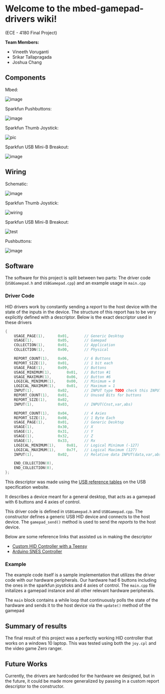 # Welcome to the mbed-gamepad-drivers wiki!  
(ECE - 4180 Final Project) 

**Team Members:**  
* Vineeth Voruganti    
* Srikar Tallapragada    
* Joshua Chang

## Components

Mbed:

![image](https://user-images.githubusercontent.com/55115625/165156167-0309541c-6c7b-47cb-8d9c-993f8ffe2a6e.png)

Sparkfun Pushbuttons:

![image](https://user-images.githubusercontent.com/55115625/165156036-b5e7fef8-fbd1-4be6-a94c-d572dda7a0df.png)

Sparkfun Thumb Joystick:

![pic](https://user-images.githubusercontent.com/55115625/165156073-c6d87b62-2bb1-4d99-9bc5-23f313190107.JPG)

Sparkfun USB Mini-B Breakout: 

![image](https://user-images.githubusercontent.com/55115625/165846035-e74226aa-aa22-462a-ab3b-7c7246a1dc14.png)

## Wiring

Schematic: 

![image](https://user-images.githubusercontent.com/55115625/165983941-f9643c9e-1dd2-449a-a8ab-b2ed4681e0cf.png)

Sparkfun Thumb Joystick:

![wiring](https://user-images.githubusercontent.com/55115625/165156106-d178d4de-5bc2-4867-8c88-ae914498e4c1.JPG)

Sparkfun USB Mini-B Breakout:

![test](https://user-images.githubusercontent.com/55115625/165858588-faf845af-0f92-48aa-beb7-02a719414c2a.png)

Pushbuttons:

![image](https://user-images.githubusercontent.com/55115625/163015386-f72815b7-37fd-4497-9429-6f359b494cf6.png)

## Software

The software for this project is split between two parts: The driver code (`USBGamepad.h` and `USBGamepad.cpp`) 
and an example usage in `main.cpp`

### Driver Code

HID drivers work by constantly sending a *report* to the host device with the state of the inputs in the device.
The structure of this report has to be very explicitly defined with a descriptor. Below is the exact descriptor
used in these drivers

```cpp
{
    USAGE_PAGE(1),      0x01,       // Generic Desktop
    USAGE(1),           0x05,       // Gamepad
    COLLECTION(1),      0x01,       // Application
    COLLECTION(1),      0x00,       // Physical

    REPORT_COUNT(1),    0x06,       // 6 Buttons
    REPORT_SIZE(1),     0x01,       // 1 bit each
    USAGE_PAGE(1),      0x09,       // Buttons
    USAGE_MINIMUM(1),       0x01,   // Button #1 
    USAGE_MAXIMUM(1),       0x06,   // Button #6
    LOGICAL_MINIMUM(1),     0x00,   // Minimum = 0 
    LOGICAL_MAXIMUM(1),     0x01,   // Maximum = 1
    INPUT(1),           0x02,       // INPUT type TODO check this INPUT(data,var,abs)
    REPORT_COUNT(1),    0x01,       // Unused Bits for buttons
    REPORT_SIZE(1),     0x02,
    INPUT(1),           0x03,       // INPUT(Cnst,var,abs)

    REPORT_COUNT(1),    0x04,       // 4 Axies
    REPORT_SIZE(1),     0x08,       // 1 Byte Each 
    USAGE_PAGE(1),      0x01,       // Generic Desktop
    USAGE(1),           0x30,       // X
    USAGE(1),           0x31,       // Y
    USAGE(1),           0x32,       // Z
    USAGE(1),           0x33,       // Rx
    LOGICAL_MINIMUM(1),     0x81,   // Logical Minimum (-127)
    LOGICAL_MAXIMUM(1),     0x7f,   // Logical Maximum (127)
    INPUT(1),           0x02,       // Relative data INPUT(data,var,abs)

    END_COLLECTION(0),
    END_COLLECTION(0),
};
```
This descriptor was made using the [USB reference tables](https://usb.org/sites/default/files/hut1_3_0.pdf)
on the USB specification website.

It describes a device meant for a general desktop, that acts as a gamepad with 6 buttons and 4 axies of control.

This driver code is defined in `USBGamepad.h` and `USBGamepad.cpp`. The constructor defines a generic USB HID device and connects to
the host device. The `gamepad_send()` method is used to send the *reports* to the host device.

Below are some reference links that assisted us in making the descriptor

* [Custom HID Controller with a Teensy](https://blog.hamaluik.ca/posts/making-a-custom-teensy3-hid-joystick/)
* [Arduino SNES Controller](https://learn.adafruit.com/usb-snes-gamepad/introducing-the-teensy-with-hid)

### Example

The example code itself is a sample implementation that utilizes the driver code with our hardware peripherals.
Our hardware had 6 buttons including the ones in the sparkfun joysticks and 4 axies of control. The `main.cpp`
file initalizes a gamepad instance and all other relevant hardware peripherals. 

The `main` block contains a while loop that continuously polls the state of the hardware and sends it to the
host device via the `update()` method of the gamepad

## Summary of results

The final result of this project was a perfectly working HID controller that works on a windows 10 laptop. This
was tested using both the `joy.cpl` and the video game Zero ranger. 

## Future Works

Currently, the drivers are hardcoded for the hardware we designed, but in the future, it could be made more
generalized by passing in a custom report descriptor to the constructor.

